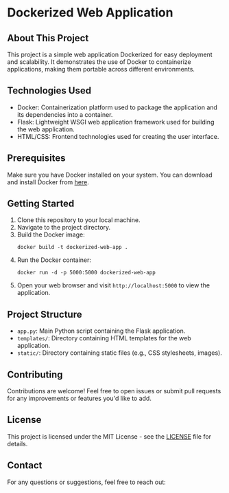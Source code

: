 # Dockerized Web Application

## About This Project
This project is a simple web application Dockerized for easy deployment and scalability. It demonstrates the use of Docker to containerize applications, making them portable across different environments.

## Technologies Used
- Docker: Containerization platform used to package the application and its dependencies into a container.
- Flask: Lightweight WSGI web application framework used for building the web application.
- HTML/CSS: Frontend technologies used for creating the user interface.

## Prerequisites
Make sure you have Docker installed on your system. You can download and install Docker from [here](https://www.docker.com/get-started).

## Getting Started
1. Clone this repository to your local machine.
2. Navigate to the project directory.
3. Build the Docker image:
    ```
    docker build -t dockerized-web-app .
    ```
4. Run the Docker container:
    ```
    docker run -d -p 5000:5000 dockerized-web-app
    ```
5. Open your web browser and visit `http://localhost:5000` to view the application.

## Project Structure
- `app.py`: Main Python script containing the Flask application.
- `templates/`: Directory containing HTML templates for the web application.
- `static/`: Directory containing static files (e.g., CSS stylesheets, images).

## Contributing
Contributions are welcome! Feel free to open issues or submit pull requests for any improvements or features you'd like to add.

## License
This project is licensed under the MIT License - see the [LICENSE](LICENSE) file for details.

## Contact
For any questions or suggestions, feel free to reach out:
